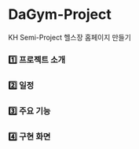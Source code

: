 # DaGym-Project
KH Semi-Project 헬스장 홈페이지 만들기

### 1️⃣ 프로젝트 소개

### 2️⃣ 일정

### 3️⃣ 주요 기능

### 4️⃣ 구현 화면
